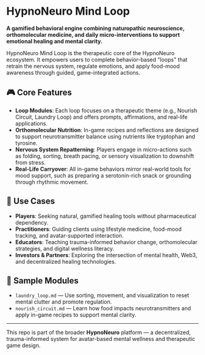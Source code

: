 # HypnoNeuro Mind Loop

**A gamified behavioral engine combining naturopathic neuroscience, orthomolecular medicine, and daily micro-interventions to support emotional healing and mental clarity.**

HypnoNeuro Mind Loop is the therapeutic core of the HypnoNeuro ecosystem. It empowers users to complete behavior-based "loops" that retrain the nervous system, regulate emotions, and apply food-mood awareness through guided, game-integrated actions.

## 🎮 Core Features

- **Loop Modules**: Each loop focuses on a therapeutic theme (e.g., Nourish Circuit, Laundry Loop) and offers prompts, affirmations, and real-life applications.
- **Orthomolecular Nutrition**: In-game recipes and reflections are designed to support neurotransmitter balance using nutrients like tryptophan and tyrosine.
- **Nervous System Repatterning**: Players engage in micro-actions such as folding, sorting, breath pacing, or sensory visualization to downshift from stress.
- **Real-Life Carryover**: All in-game behaviors mirror real-world tools for mood support, such as preparing a serotonin-rich snack or grounding through rhythmic movement.

## 🧠 Use Cases

- **Players**: Seeking natural, gamified healing tools without pharmaceutical dependency.
- **Practitioners**: Guiding clients using lifestyle medicine, food-mood tracking, and avatar-supported interaction.
- **Educators**: Teaching trauma-informed behavior change, orthomolecular strategies, and digital wellness literacy.
- **Investors & Partners**: Exploring the intersection of mental health, Web3, and decentralized healing technologies.

## 🚀 Sample Modules

- `laundry_loop.md` — Use sorting, movement, and visualization to reset mental clutter and promote regulation.
- `nourish_circuit.md` — Learn how food impacts neurotransmitters and apply in-game recipes to support mental clarity.


---

This repo is part of the broader **HypnoNeuro** platform — a decentralized, trauma-informed system for avatar-based mental wellness and therapeutic game design.

